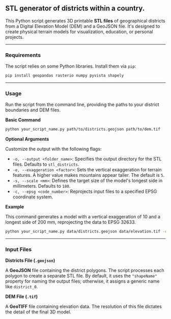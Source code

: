 ## STL generator of districts within a country.

This Python script generates 3D printable **STL files** of geographical districts from a Digital Elevation Model (DEM) and a GeoJSON file. It's designed to create physical terrain models for visualization, education, or personal projects.

-----

### Requirements

The script relies on some Python libraries. Install them via `pip`:

```sh
pip install geopandas rasterio numpy pyvista shapely
```

-----

### Usage

Run the script from the command line, providing the paths to your district boundaries and DEM files.

**Basic Command**

```sh
python your_script_name.py path/to/districts.geojson path/to/dem.tif
```

**Optional Arguments**

Customize the output with the following flags:

  * `-o, --output <folder_name>`: Specifies the output directory for the STL files. Defaults to `stl_districts`.
  * `-e, --exaggeration <factor>`: Sets the vertical exaggeration for terrain features. A higher value makes mountains appear taller. The default is `5`.
  * `-s, --scale <mm>`: Defines the target size of the model's longest side in millimeters. Defaults to `180`.
  * `-c, --epsg <code_number>`: Reprojects input files to a specified EPSG coordinate system.

**Example**

This command generates a model with a vertical exaggeration of 10 and a longest side of 200 mm, reprojecting the data to EPSG 32633.

```sh
python your_script_name.py data/districts.geojson data/elevation.tif -o output_models -e 10 -s 200 -c 32633
```

-----

### Input Files

**Districts File (`.geojson`)**

A **GeoJSON** file containing the district polygons. The script processes each polygon to create a separate STL file. By default, it uses the `"shapeName"` property for naming the output files; otherwise, it assigns a generic name like `district_0`.

**DEM File (`.tif`)**

A **GeoTIFF** file containing elevation data. The resolution of this file dictates the detail of the final 3D model.
